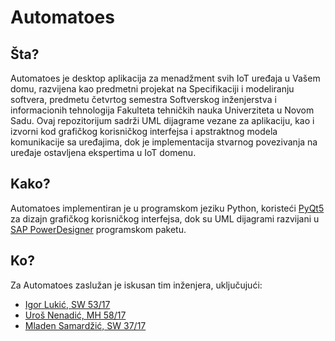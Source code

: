 # Automatoes

## Šta?

Automatoes je desktop aplikacija za menadžment svih IoT uređaja u Vašem domu, razvijena kao predmetni projekat
na Specifikaciji i modeliranju softvera, predmetu četvrtog semestra Softverskog inženjerstva i informacionih tehnologija Fakulteta tehničkih nauka Univerziteta u Novom Sadu. Ovaj repozitorijum sadrži UML dijagrame vezane za aplikaciju, kao i izvorni kod grafičkog korisničkog interfejsa i apstraktnog modela komunikacije sa uređajima, dok je implementacija stvarnog povezivanja na uređaje ostavljena ekspertima u IoT domenu.

## Kako?

Automatoes implementiran je u programskom jeziku Python, koristeći [PyQt5](https://www.riverbankcomputing.com/static/Docs/PyQt5/) za dizajn grafičkog korisničkog interfejsa, dok su UML dijagrami razvijani u [SAP PowerDesigner](https://www.sap.com/westbalkans/products/powerdesigner-data-modeling-tools.html) programskom paketu.

## Ko?

Za Automatoes zaslužan je iskusan tim inženjera, uključujući:
- [Igor Lukić, SW 53/17](https://github.com/cigor99)
- [Uroš Nenadić, MH 58/17](https://github.com/nenadicu)
- [Mladen Samardžić, SW 37/17](https://github.com/mladenactually)